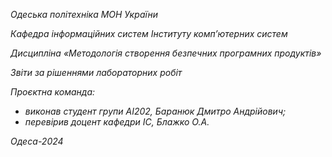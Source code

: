 *Одеська політехніка МОН України*

*Кафедра інформаційних систем Інституту комп’ютерних систем*

*Дисципліна «Методологія створення безпечних програмних продуктів»*

*Звіти за рішеннями лабораторних робіт*

*Проєктна команда:*
- *виконав студент групи AI202, Баранюк Дмитро Андрійович;*
- *перевірив доцент кафедри ІС, Блажко О.А.*

*Одеса-2024*
